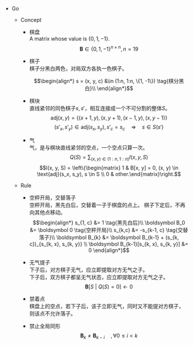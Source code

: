 * Go
  - Concept
    - 棋盘  
      A matrix whose value is $\{0, 1, -1\}$.
      $$\boldsymbol B \in \{0, 1, -1\}^{n \times n}, n = 19$$

    - 棋子  
      棋子分黑白两色，对局双方各执一色棋子。

      $$\begin{align*}
        s = (x, y, c) &\in (1:n, 1:n, \{1, -1\})  \tag{棋分黑白}\\  
      \end{align*}$$

    - 棋块  
      直线紧邻的同色棋子$s, s'$，相互连接成一个不可分割的整体$S$。
      $$\text{adj}(x, y) = \{(x+1, y), (x, y+1), (x-1, y), (x, y-1)\}  \tag{紧邻}$$
      $$(s'_x, s'_y) \in \text{adj}(s_x, s_y),  s'_c = s_c \quad \Rightarrow \quad s \in S(s')  \tag{棋块 S}$$

    - 气  
      气，是与棋块直线紧邻的空点，一个空点只算一次。  
      $$Q(S) = \sum_{(x, y) \in (1:n, 1:n)} I(x, y, S)$$
      $$I(x, y, S) = \left\{\begin{matrix} 1 & B[x, y] = 0, (x, y) \in \text{adj}(s_x, s_y), s \in S \\ 0 & other.\end{matrix}\right.$$


  - Rule 
    - 空枰开局，交替落子  
      空枰开局，黑先白后，交替着一子于棋盘的点上。
      棋子下定后，不再向其他点移动。
      $$\begin{align*}
        s_{1, c} &= 1  \tag{黑先白后}\\
        \boldsymbol B_0 &= \boldsymbol 0  \tag{空枰开局}\\
        s_{k,c} &= -s_{k-1, c}  \tag{交替落子}\\
        \boldsymbol B_{k} &= \boldsymbol B_{k-1} + (s_{k, c})_{s_{k, x}, s_{k, y}}  \\
        \boldsymbol B_{k-1}[s_{k, x}, s_{k, y}] &= 0
      \end{align*}$$

    - 无气提子  
      下子后，对方棋子无气，应立即提取对方无气之子。  
      下子后，双方棋子都呈无气状态，应立即提取对方无气之子。
      $$\boldsymbol B[S \ |\ Q(S) = 0] \gets 0$$

    - 禁着点  
      棋盘上的空点，若下子后，该子立即无气，同时又不能提对方棋子，则该点不允许落子。

    - 禁止全局同形
      $$\boldsymbol B_k \neq \boldsymbol B_{k-i}  \quad,  \forall 0 \le i < k$$